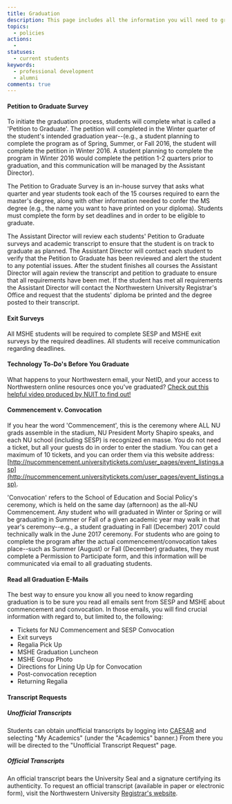 ```yaml
---
title: Graduation
description: This page includes all the information you will need to graduate including information about the petition to graduate survey, exit survyes, commencement and convocation ceremonies, transcript requests, and getting your diploma.
topics: 
  - policies
actions:
  - 
statuses:
  - current students
keywords:
  - professional development
  - alumni
comments: true
---
```


#### Petition to Graduate Survey

To initiate the graduation process, students will complete what is called a 'Petition to Graduate'. The petition will completed in the Winter quarter of the student's intended graduation year--(e.g., a student planning to complete the program as of Spring, Summer, or Fall 2016, the student will complete the petition in Winter 2016\. A student planning to complete the program in Winter 2016 would complete the petition 1-2 quarters prior to graduation, and this communication will be managed by the Assistant Director).

The Petition to Graduate Survey is an in-house survey that asks what quarter and year students took each of the 15 courses required to earn the master's degree, along with other information needed to confer the MS degree (e.g., the name you want to have printed on your diploma). Students must complete the form by set deadlines and in order to be eligible to graduate.

The Assistant Director will review each students' Petition to Graduate surveys and academic transcript to ensure that the student is on track to graduate as planned. The Assistant Director will contact each student to verify that the Petition to Graduate has been reviewed and alert the student to any potential issues. After the student finishes all courses the Assistant Director will again review the transcript and petition to graduate to ensure that all requirements have been met. If the student has met all requirements the Assistant Director will contact the Northwestern University Registrar's Office and request that the students' diploma be printed and the degree posted to their transcript.

#### Exit Surveys

All MSHE students will be required to complete SESP and MSHE exit surveys by the required deadlines. All students will receive communication regarding deadlines.

#### Technology To-Do's Before You Graduate

What happens to your Northwestern email, your NetID, and your access to Northwestern online resources once you've graduated? [Check out this helpful video produced by NUIT to find out!](http://www.it.northwestern.edu/students/keepit.html)

#### Commencement v. Convocation

If you hear the word 'Commencement', this is the ceremony where ALL NU grads assemble in the stadium, NU President Morty Shapiro speaks, and each NU school (including SESP) is recognized en masse. You do not need a ticket, but all your guests do in order to enter the stadium. You can get a maximum of 10 tickets, and you can order them via this website address: [http://nucommencement.universitytickets.com/user_pages/event_listings.asp](http://nucommencement.universitytickets.com/user_pages/event_listings.asp).

'Convocation' refers to the School of Education and Social Policy's ceremony, which is held on the same day (afternoon) as the all-NU Commencement. Any student who will graduated in Winter or Spring or will be graduating in Summer or Fall of a given academic year may walk in that year's ceremony--e.g., a student graduating in Fall (December) 2017 could technically walk in the June 2017 ceremony. For students who are going to complete the program after the actual commencement/convocation takes place--such as Summer (August) or Fall (December) graduates, they must complete a Permission to Participate form, and this information will be communicated via email to all graduating students.

#### Read all Graduation E-Mails

The best way to ensure you know all you need to know regarding graduation is to be sure you read all emails sent from SESP and MSHE about commencement and convocation. In those emails, you will find crucial information with regard to, but limited to, the following:

*   Tickets for NU Commencement and SESP Convocation
*   Exit surveys
*   Regalia Pick Up
*   MSHE Graduation Luncheon
*   MSHE Group Photo
*   Directions for Lining Up Up for Convocation
*   Post-convocation reception
*   Returning Regalia

#### Transcript Requests

##### Unofficial Transcripts

Students can obtain unofficial transcripts by logging into [CAESAR](http://www.northwestern.edu/caesar/) and selecting "My Academics" (under the "Academics" banner.) From there you will be directed to the "Unofficial Transcript Request" page.

##### Official Transcripts

An official transcript bears the University Seal and a signature certifying its authenticity. To request an official transcript (available in paper or electronic form), visit the Northwestern University [Registrar's website](http://www.registrar.northwestern.edu/academic_records/obtaining_a_transcript.html).